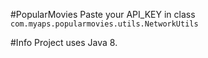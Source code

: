#PopularMovies
Paste your API_KEY in class <code>com.myaps.popularmovies.utils.NetworkUtils</code>

#Info
Project uses Java 8.
